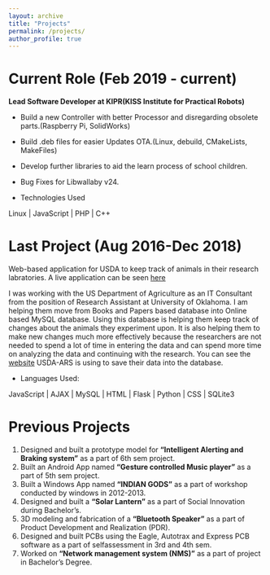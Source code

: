 ```yaml
---
layout: archive
title: "Projects"
permalink: /projects/
author_profile: true
---
```



Current Role (Feb 2019 -  current)
=====
**Lead Software Developer at KIPR(KISS Institute for Practical Robots)**

* Build a new Controller with better Processor and disregarding obsolete parts.(Raspberry Pi, SolidWorks)
* Build .deb files for easier Updates OTA.(Linux, debuild, CMakeLists, MakeFiles)
* Develop further libraries to aid the learn process of school children.
* Bug Fixes for Libwallaby v24.

* Technologies Used

Linux | JavaScript | PHP | C++ 



Last Project (Aug 2016-Dec 2018)
======
Web-based application for USDA to keep track of animals in their research labratories.
A live application can be seen [here](livebarn.pythonanywhere.com)

I was working with the US Department of Agriculture as an IT Consultant from the position of Research Assistant at University of Oklahoma. I am helping them move from Books and Papers based database into Online based MySQL database. Using this database is helping them keep track of changes about the animals they experiment upon. It is also helping them to make new changes much more effectively because the researchers are not needed to spend a lot of time in entering the data and can spend more time on analyzing the data and continuing with the research. You can see the [website](livebarn.pythonanywhere.com) USDA-ARS is using to save their data into the database.

  * Languages Used: 
 
 JavaScript | AJAX | MySQL | HTML | Flask | Python | CSS | SQLite3

Previous Projects
======
1. Designed and built a prototype model for **“Intelligent Alerting and Braking system”** as a part of 6th sem project.
2. Built an Android App named **“Gesture controlled Music player”** as a part of 5th sem project.
3. Built a Windows App named **“INDIAN GODS”** as a part of workshop conducted by windows in 2012-2013.
4. Designed and built a **“Solar Lantern”** as a part of Social Innovation during Bachelor’s.
5. 3D modeling and fabrication of a **“Bluetooth Speaker”** as a part of Product Development and Realization (PDR).
6. Designed and built PCBs using the Eagle, Autotrax and Express PCB software as a part of selfassessment in 3rd and 4th sem.
7. Worked on **“Network management system (NMS)”** as a part of project in Bachelor’s Degree.
